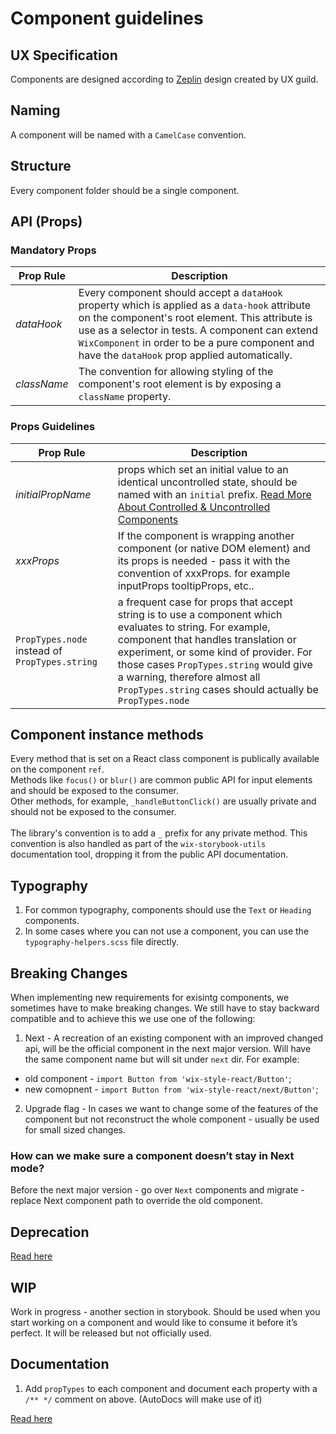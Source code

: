 # Component guidelines

## UX Specification

Components are designed according to [Zeplin](https://app.zeplin.io/project/5864e02695b5754a69f56150) design created by UX guild.

## Naming

A component will be named with a `CamelCase` convention.

## Structure

Every component folder should be a single component.

## API (Props)

### Mandatory Props

| Prop Rule   | Description |
| ---         | ---         |
| *dataHook*  | Every component should accept a `dataHook` property which is applied as a `data-hook` attribute on the component's root element. This attribute is use as a selector in tests. A component can extend `WixComponent` in order to be a pure component and have the `dataHook` prop applied automatically.
| *className* | The convention for allowing styling of the component's root element is by exposing a `className` property.

### Props Guidelines

| Prop Rule         | Description |
| ---               | ---         |
| *initialPropName* | props which set an initial value to an identical uncontrolled state, should be named with an `initial` prefix. [Read More About Controlled & Uncontrolled Components](./CONTROLLED_VS_UNCONTROLLED.md)
| *xxxProps*        | If the component is wrapping another component (or native DOM element) and its props is needed - pass it with the convention of xxxProps. for example inputProps tooltipProps, etc..
| `PropTypes.node` instead of `PropTypes.string` | a frequent case for props that accept string is to use a component which evaluates to string. For example, component that handles translation or experiment, or some kind of provider. For those cases `PropTypes.string` would give a warning, therefore almost all `PropTypes.string` cases should actually be `PropTypes.node` |

## Component instance methods

Every method that is set on a React class component is publically available on the component `ref`.<br/> Methods like `focus()` or `blur()` are common public API for input elements and should be exposed to the consumer.<br/> Other methods, for example, `_handleButtonClick()` are usually private and should not be exposed to the consumer. <br/><br/>The library's convention is to add a `_` prefix for any private method. This convention is also handled as part of the `wix-storybook-utils` documentation tool, dropping it from the public API documentation.

## Typography

1. For common typography, components should use the `Text` or `Heading` components.
1. In some cases where you can not use a component, you can use the `typography-helpers.scss` file directly.

## Breaking Changes

When implementing new requirements for exisintg components, we sometimes have to make breaking changes.
We still have to stay backward compatible and to achieve this we use one of the following:

1. Next - A recreation of an existing component with an improved changed api, will be the official component in the next major version. Will have the same component name but will sit under `next` dir. For example:

* old component - `import Button from 'wix-style-react/Button'`;
* new comopnent - `import Button from 'wix-style-react/next/Button'`;

2. Upgrade flag - In cases we want to change some of the features of the component but not reconstruct the whole component - usually be used for small sized changes.

### How can we make sure a component doesn’t stay in Next mode?
Before the next major version - go over `Next` components and migrate - replace Next component path to override the old component.


## Deprecation

[Read here](https://github.com/wix/wix-style-react/blob/master/docs/internal/DEPRECATION_GUIDE.md)

## WIP
Work in progress - another section in storybook. Should be used when you start working on a component and would like to consume it before it’s perfect. It will be released but not officially used.

## Documentation

1. Add `propTypes` to each component and document each property with a `/** */` comment on above. (AutoDocs will make use of it)

[Read here](./DOCUMENTING_COMPONENTS.md)
